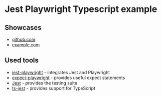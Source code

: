 # Jest Playwright Typescript example

## Showcases

- [github.com](https://github.com/playwright-community/playwright-jest-examples/blob/master/basic-ts/tests/github.test.ts)
- [example.com](https://github.com/playwright-community/playwright-jest-examples/blob/master/basic-ts/tests/example.test.ts)

## Used tools

- [jest-playwright](https://github.com/playwright-community/jest-playwright) - integrates Jest and Playwright
- [expect-playwright](https://github.com/playwright-community/expect-playwright) - provides useful expect statements
- [Jest](https://jestjs.io) - provides the testing suite
- [ts-jest](https://github.com/kulshekhar/ts-jest) - provides support for TypeScript
